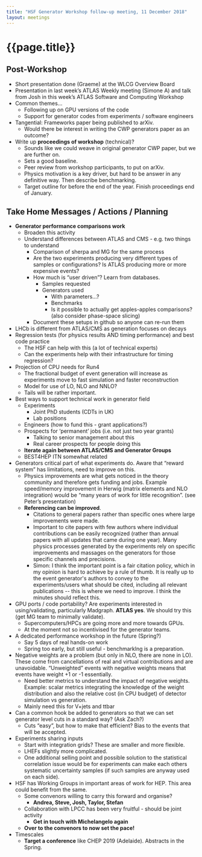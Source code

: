 ```yaml
---
title: "HSF Generator Workshop follow-up meeting, 11 December 2018"
layout: meetings
---
```

# {{page.title}}

## Post-Workshop
  - Short presentation done (Graeme) at the WLCG Overview Board
  - Presentation in last week’s ATLAS Weekly meeting (Simone A) and
    talk from Josh in this week’s ATLAS Software and Computing
    Workshop
  - Common themes…
      - Following up on GPU versions of the code
      - Support for generator codes from experiments / software
        engineers
  - Tangential: Frameworks paper being published to arXiv.
      - Would there be interest in writing the CWP generators paper as
        an outcome?
  - Write up **proceedings of workshop** (technical)?
      - Sounds like we could weave in original generator CWP paper,
        but we are further on.
      - Sets a good baseline.
      - Peer review from workshop participants, to put on arXiv.
      - Physics motivation is a key driver, but hard to be answer in
        any definitive way. Then describe benchmarking.
      - Target outline for before the end of the year. Finish
        proceedings end of January.

## Take Home Messages / Actions / Planning
  - **Generator performance comparisons work**
      - Broaden this activity
      - Understand differences between ATLAS and CMS - e.g. two things
        to understand
          - Comparison of sherpa and MG for the same process
          - Are the two experiments producing very different types of
            samples or configurations? Is ATLAS producing more or more
            expensive events?
          - How much is “user driven”? Learn from databases.
              - Samples requested
              - Generators used
                  - With parameters…?
                  - Benchmarks
                  - Is it possible to actually get apples-apples
                    comparisons? (also consider phase-space slicing)
          - Document these setups in github so anyone can re-run them
  - LHCb is different from ATLAS/CMS as generation focuses on decays
  - Regression tests (for physics results AND timing performance) and
    best code practice
      - The HSF can help with this (a lot of technical experts)
      - Can the experiments help with their infrastructure for timing
        regression?
  - Projection of CPU needs for Run4
      - The fractional budget of event generation will increase as
        experiments move to fast simulation and faster reconstruction
      - Model for use of LO, NLO and NNLO?
      - Tails will be rather important.
  - Best ways to support technical work in generator field
      - Experiments
          - Joint PhD students (CDTs in UK)
          - Lab positions
      - Engineers (how to fund this - grant applications?)
      - Prospects for ‘permanent’ jobs (i.e. not just two year grants)
          - Talking to senior management about this
          - Real career prospects for people doing this
      - **Iterate again between ATLAS/CMS and Generator Groups**
      - BEST4HEP ITN somewhat related
  - Generators critical part of what experiments do. Aware that
    “reward system” has limitations, need to improve on this.
      - Physics improvements are what gets noticed in the theory
        community and therefore gets funding and jobs. Example
        speed/memory improvement in Herwig (matrix elements and NLO
        integration) would be “many years of work for little
        recognition”. (see Peter’s presentation)
      - **Referencing can be improved**.
          - Citations to general papers rather than specific ones
            where large improvements were made.
          - Important to cite papers with few authors where individual
            contributions can be easily recognized (rather than annual
            papers with all updates that came during one year). Many
            physics processes generated by the experiments rely on
            specific improvements and massages on the generators for
            those specific channels and precisions.
          - Simon: I think the important point is a fair citation
            policy, which in my opinion is hard to achieve by a rule
            of thumb. It is really up to the event generator's authors
            to convey to the experiments/users what should be cited,
            including all relevant publications -- this is where we
            need to improve. I think the minutes should reflect this.
  - GPU ports / code portability? Are experiments interested in
    using/validating, particularly Madgraph. **ATLAS yes**. We should
    try this (get MG team to minimally validate).
      - Supercomputers/HPCs are going more and more towards GPUs.
      - At the moment not so incentivised for the generator teams.
  - A dedicated performance workshop in the future (Spring?)
      - Say 5 days of real hands-on work
      - Spring too early, but still useful - benchmarklng is a
        preparation.
  - Negative weights are a problem (but only in NLO, there are none in
    LO). These come from cancellations of real and virtual
    contributions and are unavoidable. “Unweighted” events with
    negative weights means that events have weight +1 or -1
    essentially.
      - Need better metrics to understand the impact of negative
        weights. Example: scalar metrics integrating the knowledge of
        the weight distribution and also the relative cost (in CPU
        budget) of detector simulation vs generation.
      - Mainly need this for V+jets and ttbar
  - Can a common hook be added to generators so that we can set
    generator level cuts in a standard way? (Ask Zach?)
      - Cuts “easy”, but how to make that efficient? Bias to the
        events that will be accepted.
  - Experiments sharing inputs
      - Start with integration grids? These are smaller and more
        flexible.
      - LHEFs slightly more complicated.
      - One additional selling point and possible solution to the
        statistical correlation issue would be for experiments can
        make each others systematic uncertainty samples (if such
        samples are anyway used on each side).
  - HSF has Working Groups in important areas of work for HEP. This
    area could benefit from the same.
      - Some convenors willing to carry this forward and organise?
          - **Andrea, Steve, Josh, Taylor, Stefan**
      - Collaboration with LPCC has been very fruitful - should be
        joint activity
          - **Get in touch with Michelangelo again**
      - **Over to the convenors to now set the pace\!**
  - Timescales
      - **Target a conference** like CHEP 2019 (Adelaide). Abstracts
        in the Spring.

